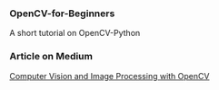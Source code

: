 ### OpenCV-for-Beginners
A short tutorial on OpenCV-Python

### Article on Medium
[Computer Vision and Image Processing with OpenCV](https://tp6145.medium.com/computer-vision-and-image-processing-with-opencv-8868876618c3)

